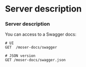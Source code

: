 # Server description

### Server description

You can access to a Swagger docs:

```http
# UI
GET  /moser-docs/swagger

# JSON version
GET /moser-docs/swagger.json
```